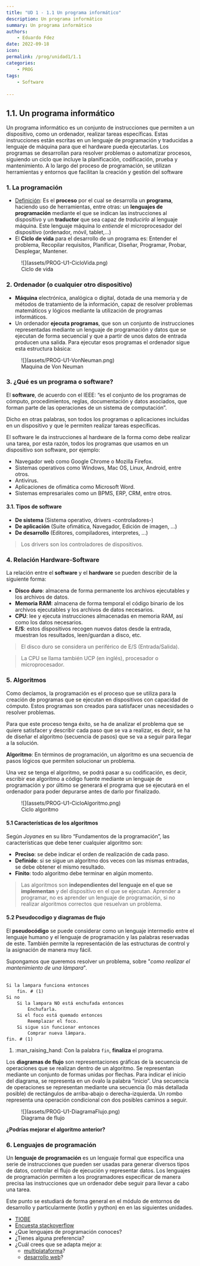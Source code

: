```yaml
---
title: "UD 1 - 1.1 Un programa informático"
description: Un programa informático
summary: Un programa informático
authors:
    - Eduardo Fdez
date: 2022-09-18
icon: 
permalink: /prog/unidad1/1.1
categories:
    - PROG
tags:
    - Software
    
---
```


## 1.1. Un programa informático

Un programa informático es un conjunto de instrucciones que permiten a un dispositivo, como un ordenador, realizar tareas específicas. Estas instrucciones están escritas en un lenguaje de programación y traducidas a lenguaje de máquina para que el hardware pueda ejecutarlas. Los programas se desarrollan para resolver problemas o automatizar procesos, siguiendo un ciclo que incluye la planificación, codificación, prueba y mantenimiento. A lo largo del proceso de programación, se utilizan herramientas y entornos que facilitan la creación y gestión del software

### 1. La programación
* [Definición](https://es.wikipedia.org/wiki/Programaci%C3%B3n): Es el **proceso** por el cual se desarrolla un **programa**, haciendo uso de herramientas, entre otras: un **lenguajes de programación** mediante el que se indican las instrucciones al dispositivo y un **traductor** que sea capaz de *traducirlo* al lenguaje máquina. Este lenguaje máquina lo *entiende* el microprocesador del dispositivo (ordenador, móvil, tablet,...)
* El **Ciclo de vida** para el desarrollo de un programa es: Entender el problema, Recopilar requisitos, Planificar, Diseñar, Programar, Probar, Desplegar, Mantener.


<figure markdown>   
  ![](assets/PROG-U1-CicloVida.png)   
  <figcaption>Ciclo de vida</figcaption>   
</figure>   


### 2. Ordenador (o cualquier otro dispositivo)
* **Máquina** electrónica, analógica o digital, dotada de una memoria y de métodos de tratamiento de la información, capaz de resolver problemas matemáticos y lógicos mediante la utilización de programas informáticos.
* Un ordenador **ejecuta programas**, que son un conjunto de instrucciones representadas mediante un lenguaje de programación y datos que se ejecutan de forma secuencial y que a partir de unos datos de entrada producen una salida. Para ejecutar esos programas el ordenador sigue esta estructura básica:


<figure markdown>   
  ![](assets/PROG-U1-VonNeuman.png)   
  <figcaption>Maquina de Von Neuman</figcaption>   
</figure>   


### 3. ¿Qué es un programa o software?
El **software**, de acuerdo con el IEEE: “es el conjunto de los programas de cómputo, procedimientos, reglas, documentación y datos asociados, que forman parte de las operaciones de un sistema de computación”.

Dicho en otras palabras, son todos los programas o aplicaciones incluidas en un dispositivo y que le permiten realizar tareas específicas.

El software le da instrucciones al hardware de la forma como debe realizar una tarea, por esta razón, todos los programas que usamos en un dispositivo son software, por ejemplo:

* Navegador web como Google Chrome o Mozilla Firefox.
* Sistemas operativos como Windows, Mac OS, Linux, Android, entre otros.
* Antivirus.
* Aplicaciones de ofimática como Microsoft Word.
* Sistemas empresariales como un BPMS, ERP, CRM, entre otros.

#### 3.1. Tipos de software
* **De sistema** (Sistema operativo, drivers -controladores-)
* **De aplicación** (Suite ofimática, Navegador, Edición de imagen, ...)
* **De desarrollo** (Editores, compiladores, interpretes, ...)

> Los drivers son los controladores de dispositivos.

### 4. Relación Hardware-Software  
  
La relación entre el **software** y el **hardware** se pueden describir de la siguiente forma:  
  
* **Disco duro**: almacena de forma permanente los archivos ejecutables y los archivos de datos.  
* **Memoria RAM**: almacena de forma temporal el código binario de los archivos ejecutables y los archivos de datos necesarios.  
* **CPU**: lee y ejecuta instrucciones almacenadas en memoria RAM, así como los datos necesarios.  
* **E/S**: estos dispositivos recogen nuevos datos desde la entrada, muestran los resultados, leen/guardan a disco, etc.  
  
  
> El disco duro se considera un periférico de E/S (Entrada/Salida).

> La CPU se llama también UCP (en inglés), procesador o microprocesador.

### 5. Algoritmos
Como decíamos, la programación es el proceso que se utiliza para la creación de programas que se ejecutan en dispositivos con capacidad de cómputo. Estos programas son creados para satisfacer unas necesidades o resolver problemas.

Para que este proceso tenga éxito, se ha de analizar el problema que se quiere satisfacer y describir cada paso que se va a realizar, es decir, se ha de diseñar el algoritmo (secuencia de pasos) que se va a seguir para llegar a la solución.

**Algoritmo**: En términos de programación, un algoritmo es una secuencia de pasos lógicos que permiten solucionar un problema.

Una vez se tenga el algoritmo, se podrá pasar a su codificación, es decir, escribir ese algoritmo a código fuente mediante un lenguaje de programación y por último se generará el programa que se ejecutará en el ordenador para poder depurarse antes de darlo por finalizado.


<figure markdown>   
  ![](assets/PROG-U1-CicloAlgoritmo.png)   
  <figcaption>Ciclo algoritmo</figcaption>   
</figure>   



#### 5.1 Características de los algoritmos   
   
Según *Joyanes* en su libro “Fundamentos de la programación”, las características que debe tener cualquier algoritmo son:   
   
* **Preciso**: se debe indicar el orden de realización de cada paso.   
* **Definido**: si se sigue un algoritmo dos veces con las mismas entradas, se debe obtener el mismo resultado.   
* **Finito**: todo algoritmo debe terminar en algún momento.   
   

> Las algoritmos son **independientes del lenguaje en el que se implementan** y del dispositivo en el que se ejecutan. 
> Aprender a programar, no es aprender un lenguaje de programación, si no realizar algoritmos correctos que resuelvan un problema.

#### 5.2 Pseudocodigo y diagramas de flujo

El **pseudocódigo** se puede considerar como un lenguaje intermedio entre el lenguaje humano y el lenguaje de programación y las palabras reservadas de este. También permite la representación de las estructuras de control y la asignación de manera muy fácil.

Supongamos que queremos resolver un problema, sobre "*como realizar el mantenimiento de una lámpara*".


```  

Si la lampara funciona entonces
    fin. # (1)
Si no
    Si la lampara NO está enchufada entonces
        Enchufarla.
    Si el foco está quemado entonces
        Reemplazar el foco.
    Si sigue sin funcionar entonces
        Comprar nueva lámpara.
fin. # (1)      

``` 


1.  :man_raising_hand: Con la palabra `fin`, __finaliza__ el programa.

Los **diagramas de flujo** son representaciones gráficas de la secuencia de operaciones que se realizan dentro de un algoritmo.
Se representan mediante un conjunto de formas unidas por flechas. Para indicar el inicio del diagrama, se representa en un óvalo la palabra “inicio”. Una secuencia de operaciones se representan mediante una secuencia (lo más detallada posible) de rectángulos de arriba-abajo o derecha-izquierda. Un rombo representa una operación condicional con dos posibles caminos a seguir.


<figure markdown>   
  ![](assets/PROG-U1-DiagramaFlujo.png)   
  <figcaption>Diagrama de flujo</figcaption>   
</figure>   


**¿Podrías mejorar el algoritmo anterior?**

### 6. Lenguajes de programación
Un **lenguaje de programación** es un lenguaje formal que especifica una serie de instrucciones que pueden ser usadas para generar diversos tipos de datos, controlar el flujo de ejecución y representar datos. Los lenguajes de programación permiten a los programadores especificar de manera precisa las instrucciones que un ordenador debe seguir para llevar a cabo una tarea.

Este punto se estudiará de forma general en el módulo de entornos de desarrollo y particularmente (kotlin y python) en en las siguientes unidades.

- [TIOBE](https://www.tiobe.com/tiobe-index/)
- [Encuesta stackoverflow](https://insights.stackoverflow.com/survey/2021#overview)
- ¿Que lenguajes de programación conoces?
- ¿Tienes alguna preferencia?
- ¿Cuál crees que se adapta mejor a:
    * [multiplataforma](https://kotlinlang.org/docs/mpp-intro.html)?
    * [desarrollo web](https://keepcoding.io/blog/lenguajes-desarrollo-web/)?
